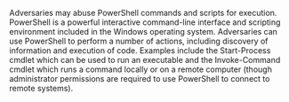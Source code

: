 Adversaries may abuse PowerShell commands and scripts for execution. PowerShell is a powerful interactive command-line interface and scripting environment included in the Windows operating system. Adversaries can use PowerShell to perform a number of actions, including discovery of information and execution of code. Examples include the Start-Process cmdlet which can be used to run an executable and the Invoke-Command cmdlet which runs a command locally or on a remote computer (though administrator permissions are required to use PowerShell to connect to remote systems).
